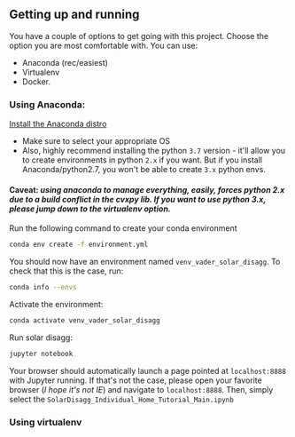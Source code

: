 ## Getting up and running
You have a couple of options to get going with this project. Choose the option you are most comfortable with. 
You can use: 
- Anaconda (rec/easiest)
- Virtualenv
- Docker.

### Using Anaconda:
[Install the Anaconda distro](https://www.anaconda.com/distribution/)
- Make sure to select your appropriate OS
- Also, highly recommend installing the python `3.7` version - it'll allow you to create environments in python `2.x` if you want. But if you install Anaconda/python2.7, you won't be able to create `3.x` python envs.

#### Caveat: _using anaconda to manage everything, easily, forces python 2.x due to a build conflict in the cvxpy lib. If you want to use python 3.x, please jump down to the virtualenv option._

Run the following command to create your conda environment
```bash
conda env create -f environment.yml
```
You should now have an environment named `venv_vader_solar_disagg`.
To check that this is the case, run:
```bash
conda info --envs
```

Activate the environment:
```bash
conda activate venv_vader_solar_disagg
```

Run solar disagg:
```bash
jupyter notebook
```

Your browser should automatically launch a page pointed at `localhost:8888` with Jupyter running. If that's not the case, please open your favorite browser (_I hope it's not IE_) and navigate to `localhost:8888`.
Then, simply select the `SolarDisagg_Individual_Home_Tutorial_Main.ipynb`

### Using virtualenv
